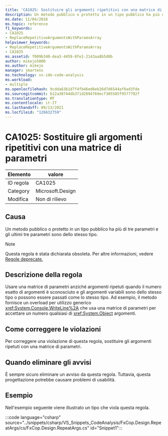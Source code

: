 ```yaml
---
title: 'CA1025: Sostituire gli argomenti ripetitivi con una matrice di parametri'
description: Un metodo pubblico o protetto in un tipo pubblico ha più di tre parametri e gli ultimi tre parametri sono dello stesso tipo.
ms.date: 11/04/2016
ms.topic: reference
f1_keywords:
- CA1025
- ReplaceRepetitiveArgumentsWithParamsArray
helpviewer_keywords:
- ReplaceRepetitiveArgumentsWithParamsArray
- CA1025
ms.assetid: f009b340-dea3-4459-8fe1-2143aa8b5d0b
author: mikejo5000
ms.author: mikejo
manager: jmartens
ms.technology: vs-ide-code-analysis
ms.workload:
- multiple
ms.openlocfilehash: 9cdda63b1d7f4fb46ed6eb26d7d6544af6ad3fde
ms.sourcegitcommit: b12a38744db371d2894769ecf305585f9577792f
ms.translationtype: MT
ms.contentlocale: it-IT
ms.lasthandoff: 09/13/2021
ms.locfileid: "126632759"
---
```

# <a name="ca1025-replace-repetitive-arguments-with-params-array"></a>CA1025: Sostituire gli argomenti ripetitivi con una matrice di parametri

|Elemento|valore|
|-|-|
|ID regola|CA1025|
|Category|Microsoft.Design|
|Modifica|Non di rilievo|

## <a name="cause"></a>Causa
Un metodo pubblico o protetto in un tipo pubblico ha più di tre parametri e gli ultimi tre parametri sono dello stesso tipo.

> [!NOTE]
> Questa regola è stata dichiarata obsoleta. Per altre informazioni, vedere [Regole deprecate.](fxcop-unported-deprecated-rules.md)

## <a name="rule-description"></a>Descrizione della regola
Usare una matrice di parametri anziché argomenti ripetuti quando il numero esatto di argomenti è sconosciuto e gli argomenti variabili sono dello stesso tipo o possono essere passati come lo stesso tipo. Ad esempio, il metodo fornisce un overload per utilizzo generico <xref:System.Console.WriteLine%2A> che usa una matrice di parametri per accettare un numero qualsiasi di <xref:System.Object> argomenti.

## <a name="how-to-fix-violations"></a>Come correggere le violazioni
Per correggere una violazione di questa regola, sostituire gli argomenti ripetuti con una matrice di parametri.

## <a name="when-to-suppress-warnings"></a>Quando eliminare gli avvisi
È sempre sicuro eliminare un avviso da questa regola. Tuttavia, questa progettazione potrebbe causare problemi di usabilità.

## <a name="example"></a>Esempio
Nell'esempio seguente viene illustrato un tipo che viola questa regola.

:::code language="csharp" source="../snippets/csharp/VS_Snippets_CodeAnalysis/FxCop.Design.RepeatArgs/cs/FxCop.Design.RepeatArgs.cs" id="Snippet1":::
